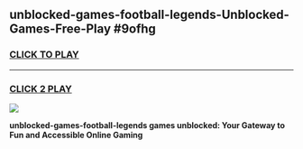 
## unblocked-games-football-legends-Unblocked-Games-Free-Play #9ofhg
<h3>
<a href="https://us.freeplayer.one?title=unblocked-games-football-legends&ref=9M">CLICK TO PLAY</a></h3>
<hr>

<h3>
<a href="https://us.freeplayer.one?title=unblocked-games-football-legends&ref=9M">CLICK 2 PLAY</a>
  
</h3>

<a href="https://us.freeplayer.one?title=unblocked-games-football-legends&ref=9M"><img src="https://clearcache.store/games.png"></a>


**unblocked-games-football-legends games unblocked: Your Gateway to Fun and Accessible Online Gaming**
